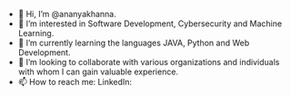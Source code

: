 - 👋 Hi, I’m @ananyakhanna.
- 👀 I’m interested in Software Development, Cybersecurity and Machine Learning.
- 🌱 I’m currently learning the languages JAVA, Python and Web Development.
- 💞️ I’m looking to collaborate with various organizations and individuals with whom I can gain valuable experience.
- 📫 How to reach me: LinkedIn:

<!---
ananyakhanna/ananyakhanna is a ✨ special ✨ repository because its `README.md` (this file) appears on your GitHub profile.
You can click the Preview link to take a look at your changes.
--->
